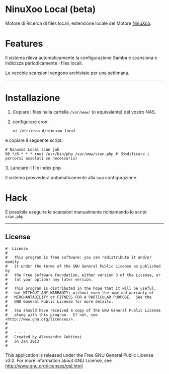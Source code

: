 # NinuXoo Local (beta)
Motore di Ricerca di files locali, estensione locale del Motore [NinuXoo](https://github.com/ninuxorg/ninuxoo).

# Features
Il sistema rileva automaticamente la configurazione Samba e scansiona e indicizza periodicamente i files locali.

Le vecchie scansioni vengono archiviate per una settimana.

----
# Installazione
1. Copiare i files nella cartella `/var/www/` (o equivalente) del vostro NAS.
2. configurare cron:

    `vi /etc/cron.d/ninuxoo_local`

e copiare il seguente script:

    # Ninuxoo Local scan job
    00 */6 * * * root /usr/bin/php /var/www/scan.php # (Modificare i percorsi assoluti se necessario)

3\. Lanciare il file index.php

Il sistema provvederà automaticamente alla sua configurazione.

# Hack
È possibile eseguire le scansioni manualmente richiamando lo script `scan.php`

----
## License
    #  License
    #  
    #	This program is free software: you can redistribute it and/or modify
    #	it under the terms of the GNU General Public License as published by
    #	the Free Software Foundation, either version 3 of the License, or
    #	(at your option) any later version.
    #
    #	This program is distributed in the hope that it will be useful,
    #	but WITHOUT ANY WARRANTY; without even the implied warranty of
    #	MERCHANTABILITY or FITNESS FOR A PARTICULAR PURPOSE.  See the
    #	GNU General Public License for more details.
    #
    #	You should have received a copy of the GNU General Public License
    #	along with this program.  If not, see <http://www.gnu.org/licenses/>.
    #
    #
    #	- - -
    #	Created by Alessandro Gubitosi
    #	on Jan 2013
    #    

This application is released under the Free GNU General Public License v3.0.
For more information about GNU License, see http://www.gnu.org/licenses/gpl.html

